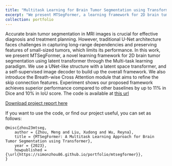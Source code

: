 ```yaml
---
title: "Multitask Learning for Brain Tumor Segmentation using Transformer"
excerpt: "We present MTSegFormer, a learning framework for 2D brain tumor segmentation using latent transformer through the Multi-task learning paradigm.<br/><img src='/images/mtseg_cover.png'>"
collection: portfolio
---
```


Accurate brain tumor segmentation in MRI images is crucial for effective diagnosis and treatment planning. However, traditional U-Net architecture faces challenges in
capturing long-range dependencies and preserving features of small-sized tumors, which limits its performance. In this work, we present MTSegFormer, a novel learning
framework for 2D brain tumor segmentation using latent transformer through the Multi-task learning paradigm. We use a UNet-like structure with a latent space
transformer, and a self-supervised image decoder to build up the overall framework. We also introduce the Breath-wise Cross Attention module that aims to refine the
skip connection features. Experiment shows our proposed framework achieves superior performance compared to other baselines by up to 11% in Dice and 10% in
IoU score. The code is available at [this url](https://github.com/simonZhou86/csc2516_proj)

[Download project report here](http://simonZhou86.github.io/files/multisegformer.pdf)

If you want to use the code, or find our project useful, you can set as follows:

```{bibtex}
@misc{zhou23mtseg,
    author = {Zhou, Meng and Liu, Xudong and Wu, Reyna},
    title = {MTSegFormer: A Multitask Learning Approach for Brain Tumor Segmentation using Transformer},
    year = {2023},
    howpublished = {\url{https://simonzhou86.github.io/portfolio/mtsegformer}},
}
```